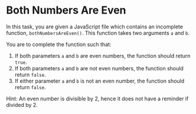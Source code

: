 # Both Numbers Are Even

In this task, you are given a JavaScript file which contains an incomplete function, `bothNumbersAreEven()`. This function takes two arguments `a` and `b`.

You are to complete the function such that:
1. If both parameters `a` and `b` are even numbers, the function should return `true`.
1. If both parameters `a` and `b` are not even numbers, the function should return `false`.
1. If either parameter `a` and `b` is not an even number, the function should return `false`.

Hint: An even number is divisible by 2, hence it does not have a reminder if divided by 2.
